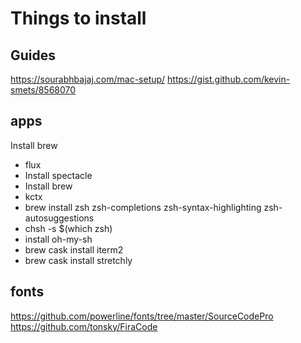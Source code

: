 # Things to install

## Guides
https://sourabhbajaj.com/mac-setup/
https://gist.github.com/kevin-smets/8568070

## apps
Install brew
- flux
- Install spectacle
- Install brew
- kctx
- brew install zsh zsh-completions zsh-syntax-highlighting zsh-autosuggestions
- chsh -s $(which zsh)
- install oh-my-sh
- brew cask install iterm2
- brew cask install stretchly

## fonts
https://github.com/powerline/fonts/tree/master/SourceCodePro
https://github.com/tonsky/FiraCode


#